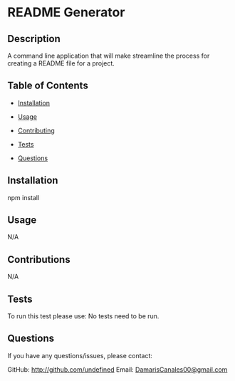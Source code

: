 # README Generator
  

  ## Description
  A command line application that will make streamline the process for creating a README file for a project.

  ## Table of Contents
  - [Installation](#Installation)
  - [Usage](#Usage)
  - [Contributing](#Contributing)
  
  - [Tests](#Tests)
  - [Questions](#Questions)

  ## Installation
  npm install

  ## Usage
  N/A

  ## Contributions
  N/A

  
  

  ## Tests
  To run this test please use:
  No tests need to be run.
  
  ## Questions
  
  If you have any questions/issues, please contact:
  
  GitHub: http://github.com/undefined
  Email: DamarisCanales00@gmail.com
  

